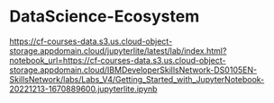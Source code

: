 # DataScience-Ecosystem
https://cf-courses-data.s3.us.cloud-object-storage.appdomain.cloud/jupyterlite/latest/lab/index.html?notebook_url=https://cf-courses-data.s3.us.cloud-object-storage.appdomain.cloud/IBMDeveloperSkillsNetwork-DS0105EN-SkillsNetwork/labs/Labs_V4/Getting_Started_with_JupyterNotebook-20221213-1670889600.jupyterlite.ipynb
